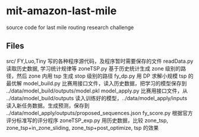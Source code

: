# mit-amazon-last-mile
source code for last mile routing research challenge

## Files
src/    FY,Luo,Tiny 写的各种程序源代码，及程序暂时需要保存的文件
    readData.py     读取历史数据, 学习统计规律等
    zoneTSP.py      基于历史统计生成 zone 级别的路径，然后 zone 内用 tsp 生成 stop 级别的路径
    fy_dp.py        用 DP 求解小规模 tsp 的最优解
    model_build.py  比赛用接口文件，读入历史数据，把学习的模型保存到 ../data/model_build/outputs/model.pkl
    model_apply.py  比赛用接口文件，从 ../data/model_build/outputs 读入训练好的模型，../data/model_apply/inputs
                    读入新任务数据。生成预测，保存到 ../data/model_apply/outputs/proposed_sequences.json
   	fy_score.py     根据官方评分标准写的评分程序
	  zoneTSP_exp.py  用历史数据，比较 zone_tsp, zone_tsp+in_zone_sliding, zone_tsp+post_optimize, tsp 的效果
